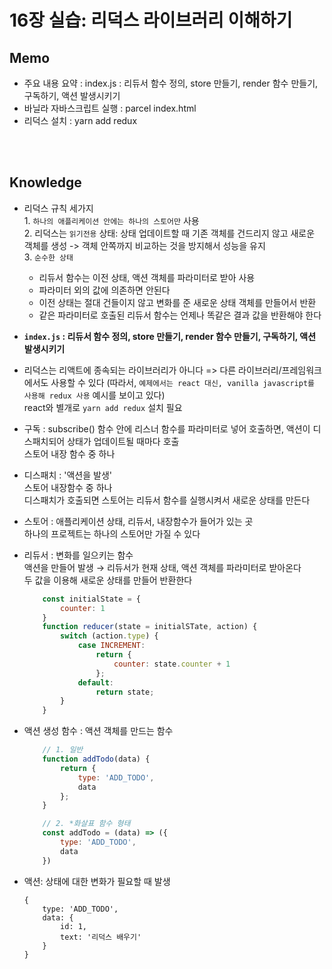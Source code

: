 # 16장 실습: 리덕스 라이브러리 이해하기


## Memo
- 주요 내용 요약 : index.js : 리듀서 함수 정의, store 만들기, render 함수 만들기, 구독하기, 액션 발생시키기
- 바닐라 자바스크립트 실행 : parcel index.html
- 리덕스 설치 : yarn add redux
<br>
<br>

## Knowledge
- 리덕스 규칙 세가지<br> 1. `하나의 애플리케이션 안에는 하나의 스토어만` 사용<br> 2. 리덕스는 `읽기전용` 상태: 상태 업데이트할 때 기존 객체를 건드리지 않고 새로운 객체를 생성 -> 객체 안쪽까지 비교하는 것을 방지해서 성능을 유지<br> 3. `순수한 상태` <br> 
    - 리듀서 함수는 이전 상태, 액션 객체를 파라미터로 받아 사용
    - 파라미터 외의 값에 의존하면 안된다
    - 이전 상태는 절대 건들이지 않고 변화를 준 새로운 상태 객체를 만들어서 반환
    - 같은 파라미터로 호출된 리듀서 함수는 언제나 똑같은 결과 값을 반환해야 한다

- **`index.js` : 리듀서 함수 정의, store 만들기, render 함수 만들기, 구독하기, 액션 발생시키기** 

- 리덕스는 리액트에 종속되는 라이브러리가 아니다 => 다른 라이브러리/프레임워크에서도 사용할 수 있다 (따라서, `예제에서는 react 대신, vanilla javascript를 사용해 redux 사용` 예시를 보이고 있다)<br> react와 별개로 `yarn add redux` 설치 필요 

- 구독 : subscribe() 함수 안에 리스너 함수를 파라미터로 넣어 호출하면, 액션이 디스패치되어 상태가 업데이트될 때마다 호출<br> 스토어 내장 함수 중 하나<br> 

- 디스패치 : '액션을 발생'<br> 스토어 내장함수 중 하나<br> 디스패치가 호출되면 스토어는 리듀서 함수를 실행시켜서 새로운 상태를 만든다 

- 스토어 : 애플리케이션 상태, 리듀서, 내장함수가 들어가 있는 곳<br> 하나의 프로젝트는 하나의 스토어만 가질 수 있다

- 리듀서 : 변화를 일으키는 함수<br> 액션을 만들어 발생 → 리듀서가 현재 상태, 액션 객체를 파라미터로 받아온다<br> 두 값을 이용해 새로운 상태를 만들어 반환한다
    ```javascript
        const initialState = {
            counter: 1
        }
        function reducer(state = initialSTate, action) {
            switch (action.type) {
                case INCREMENT:
                    return {
                        counter: state.counter + 1
                    };
                default:
                    return state;
            }
        }
    ```

- 액션 생성 함수 : 액션 객체를 만드는 함수
    ``` javascript
        // 1. 일반 
        function addTodo(data) {
            return {
                type: 'ADD_TODO',
                data
            };
        }

        // 2. *화살표 함수 형태
        const addTodo = (data) => ({
            type: 'ADD_TODO',
            data
        })
    ```

- 액션: 상태에 대한 변화가 필요할 때 발생
    ```
    {
        type: 'ADD_TODO',
        data: {
            id: 1,
            text: '리덕스 배우기'
        }
    }
    ```